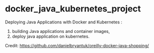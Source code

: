 # docker_java_kubernetes_project
 Deploying Java Applications with Docker and Kubernetes  :
 1. building Java applications and container images,
 2. deploy java application on kubernetes.

Credit: https://github.com/danielbryantuk/oreilly-docker-java-shopping/

